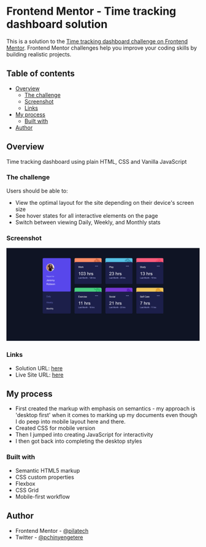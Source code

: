 # Frontend Mentor - Time tracking dashboard solution

This is a solution to the [Time tracking dashboard challenge on Frontend Mentor](https://www.frontendmentor.io/challenges/time-tracking-dashboard-UIQ7167Jw). Frontend Mentor challenges help you improve your coding skills by building realistic projects. 

## Table of contents

- [Overview](#overview)
  - [The challenge](#the-challenge)
  - [Screenshot](#screenshot)
  - [Links](#links)
- [My process](#my-process)
  - [Built with](#built-with)
- [Author](#author)


## Overview

Time tracking dashboard using plain HTML, CSS and Vanilla JavaScript

### The challenge

Users should be able to:

- View the optimal layout for the site depending on their device's screen size
- See hover states for all interactive elements on the page
- Switch between viewing Daily, Weekly, and Monthly stats

### Screenshot

![](./screenshot.png)

### Links

- Solution URL: [here](https://github.com/pilatech/time-tracking-dashboard)
- Live Site URL: [here](https://time-tracking-dashboard-by-pilate.netlify.app/)

## My process

- First created the markup with emphasis on semantics - my approach is 'desktop first' when it comes to marking up my documents even though I do peep into mobile layout here and there.
- Created CSS for mobile version
- Then I jumped into creating JavaScript for interactivity
- I then got back into completing the desktop styles

### Built with

- Semantic HTML5 markup
- CSS custom properties
- Flexbox
- CSS Grid
- Mobile-first workflow

## Author

- Frontend Mentor - [@pilatech](https://www.frontendmentor.io/profile/pilatech)
- Twitter - [@pchinyengetere](https://www.twitter.com/pchinyengetere)
